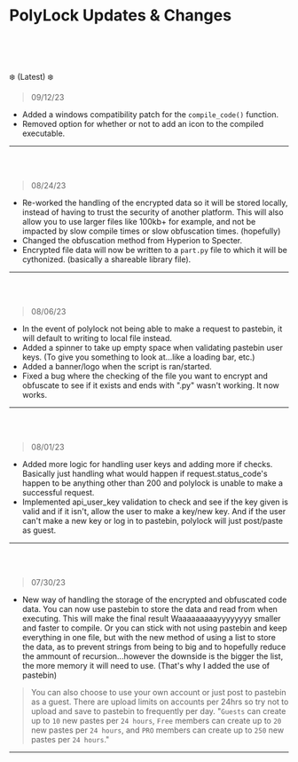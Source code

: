 # PolyLock Updates & Changes

<br>
<br>
<br>

❄️ (Latest) ❄️
> 09/12/23
- Added a windows compatibility patch for the `compile_code()` function.
- Removed option for whether or not to add an icon to the compiled executable.
__ __

<br>
<br>

> 08/24/23
- Re-worked the handling of the encrypted data so it will be stored locally, instead of having to trust the security of another platform. This will also allow you to use larger files like 100kb+ for example, and not be impacted by slow compile times or slow obfuscation times. (hopefully)
- Changed the obfuscation method from Hyperion to Specter.
- Encrypted file data will now be written to a `part.py` file to which it will be cythonized. (basically a shareable library file). 
__ __

<br>
<br>

> 08/06/23
- In the event of polylock not being able to make a request to pastebin, it will default to writing to local file instead.
- Added a spinner to take up empty space when validating pastebin user keys. (To give you something to look at...like a loading bar, etc.)
- Added a banner/logo when the script is ran/started.
- Fixed a bug where the checking of the file you want to encrypt and obfuscate to see if it exists and ends with ".py" wasn't working. It now works.
__ __

<br>
<br>

> 08/01/23
- Added more logic for handling user keys and adding more if checks. Basically just handling what would happen if request.status_code's happen to be anything other than 200 and polylock is unable to make a successful request.
- Implemented api_user_key validation to check and see if the key given is valid and if it isn't, allow the user to make a key/new key. And if the user can't make a new key or log in to pastebin, polylock will just post/paste as guest.
__ __

<br>
<br>

> 07/30/23
- New way of handling the storage of the encrypted and obfuscated code data. You can now use pastebin to store the data and read from when executing. This will make the final result Waaaaaaaaayyyyyyyy smaller and faster to compile. Or you can stick with not using pastebin and keep everything in one file, but with the new method of using a list to store the data, as to prevent strings from being to big and to hopefully reduce the ammount of recursion...however the downside is the bigger the list, the more memory it will need to use. (That's why I added the use of pastebin)
> You can also choose to use your own account or just post to pastebin as a guest. There are upload limits on accounts per 24hrs so try not to upload and save to pastebin to frequently per day. "`Guests` can create up to `10` new pastes per `24 hours`, `Free` members can create up to `20` new pastes per `24 hours`, and `PRO` members can create up to `250` new pastes per `24 hours`."
__ __
